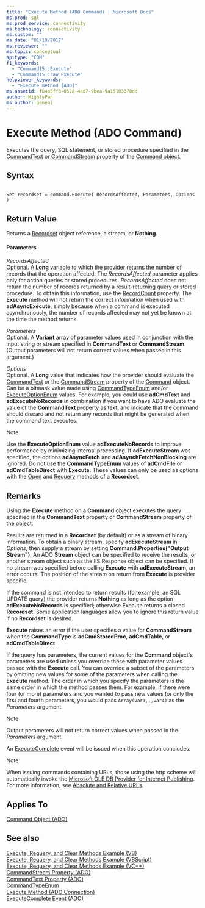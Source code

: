 ```yaml
---
title: "Execute Method (ADO Command) | Microsoft Docs"
ms.prod: sql
ms.prod_service: connectivity
ms.technology: connectivity
ms.custom: ""
ms.date: "01/19/2017"
ms.reviewer: ""
ms.topic: conceptual
apitype: "COM"
f1_keywords: 
  - "Command15::Execute"
  - "Command15::raw_Execute"
helpviewer_keywords: 
  - "Execute method [ADO]"
ms.assetid: f84a5ff3-0528-4ad7-9bea-9a15103378dd
author: MightyPen
ms.author: genemi
---
```

# Execute Method (ADO Command)
Executes the query, SQL statement, or stored procedure specified in the [CommandText](../../../ado/reference/ado-api/commandtext-property-ado.md) or [CommandStream](../../../ado/reference/ado-api/commandstream-property-ado.md) property of the [Command object](../../../ado/reference/ado-api/command-object-ado.md).  
  
## Syntax  
  
```  
  
Set recordset = command.Execute( RecordsAffected, Parameters, Options )  
```  
  
## Return Value  
 Returns a [Recordset](../../../ado/reference/ado-api/recordset-object-ado.md) object reference, a stream, or **Nothing**.  
  
#### Parameters  
 *RecordsAffected*  
 Optional. A **Long** variable to which the provider returns the number of records that the operation affected. The *RecordsAffected* parameter applies only for action queries or stored procedures. *RecordsAffected* does not return the number of records returned by a result-returning query or stored procedure. To obtain this information, use the [RecordCount](../../../ado/reference/ado-api/recordcount-property-ado.md) property. The **Execute** method will not return the correct information when used with **adAsyncExecute**, simply because when a command is executed asynchronously, the number of records affected may not yet be known at the time the method returns.  
  
 *Parameters*  
 Optional. A **Variant** array of parameter values used in conjunction with the input string or stream specified in **CommandText** or **CommandStream**. (Output parameters will not return correct values when passed in this argument.)  
  
 *Options*  
 Optional. A **Long** value that indicates how the provider should evaluate the [CommandText](../../../ado/reference/ado-api/commandtext-property-ado.md) or the [CommandStream](../../../ado/reference/ado-api/commandstream-property-ado.md) property of the [Command](../../../ado/reference/ado-api/command-object-ado.md) object. Can be a bitmask value made using [CommandTypeEnum](../../../ado/reference/ado-api/commandtypeenum.md) and/or [ExecuteOptionEnum](../../../ado/reference/ado-api/executeoptionenum.md) values. For example, you could use **adCmdText** and **adExecuteNoRecords** in combination if you want to have ADO evaluate the value of the **CommandText** property as text, and indicate that the command should discard and not return any records that might be generated when the command text executes.  
  
> [!NOTE]
>  Use the **ExecuteOptionEnum** value **adExecuteNoRecords** to improve performance by minimizing internal processing. If **adExecuteStream** was specified, the options **adAsyncFetch** and **adAsynchFetchNonBlocking** are ignored. Do not use the **CommandTypeEnum** values of **adCmdFile** or **adCmdTableDirect** with **Execute**. These values can only be used as options with the [Open](../../../ado/reference/ado-api/open-method-ado-recordset.md) and [Requery](../../../ado/reference/ado-api/requery-method.md) methods of a **Recordset**.  
  
## Remarks  
 Using the **Execute** method on a **Command** object executes the query specified in the **CommandText** property or **CommandStream** property of the object.  
  
 Results are returned in a **Recordset** (by default) or as a stream of binary information. To obtain a binary stream, specify **adExecuteStream** in *Options*, then supply a stream by setting **Command.Properties("Output Stream")**. An ADO **Stream** object can be specified to receive the results, or another stream object such as the IIS Response object can be specified. If no stream was specified before calling **Execute** with **adExecuteStream**, an error occurs. The position of the stream on return from **Execute** is provider specific.  
  
 If the command is not intended to return results (for example, an SQL UPDATE query) the provider returns **Nothing** as long as the option **adExecuteNoRecords** is specified; otherwise Execute returns a closed **Recordset**. Some application languages allow you to ignore this return value if no **Recordset** is desired.  
  
 **Execute** raises an error if the user specifies a value for **CommandStream** when the **CommandType** is **adCmdStoredProc**, **adCmdTable**, or **adCmdTableDirect**.  
  
 If the query has parameters, the current values for the **Command** object's parameters are used unless you override these with parameter values passed with the **Execute** call. You can override a subset of the parameters by omitting new values for some of the parameters when calling the **Execute** method. The order in which you specify the parameters is the same order in which the method passes them. For example, if there were four (or more) parameters and you wanted to pass new values for only the first and fourth parameters, you would pass `Array(var1,,,var4)` as the *Parameters* argument.  
  
> [!NOTE]
>  Output parameters will not return correct values when passed in the *Parameters* argument.  
  
 An [ExecuteComplete](../../../ado/reference/ado-api/executecomplete-event-ado.md) event will be issued when this operation concludes.  
  
> [!NOTE]
>  When issuing commands containing URLs, those using the http scheme will automatically invoke the [Microsoft OLE DB Provider for Internet Publishing](../../../ado/guide/appendixes/microsoft-ole-db-provider-for-internet-publishing.md). For more information, see [Absolute and Relative URLs](../../../ado/guide/data/absolute-and-relative-urls.md).  
  
## Applies To  
 [Command Object (ADO)](../../../ado/reference/ado-api/command-object-ado.md)  
  
## See also  
 [Execute, Requery, and Clear Methods Example (VB)](../../../ado/reference/ado-api/execute-requery-and-clear-methods-example-vb.md)   
 [Execute, Requery, and Clear Methods Example (VBScript)](../../../ado/reference/ado-api/execute-requery-and-clear-methods-example-vbscript.md)   
 [Execute, Requery, and Clear Methods Example (VC++)](../../../ado/reference/ado-api/execute-requery-and-clear-methods-example-vc.md)   
 [CommandStream Property (ADO)](../../../ado/reference/ado-api/commandstream-property-ado.md)   
 [CommandText Property (ADO)](../../../ado/reference/ado-api/commandtext-property-ado.md)   
 [CommandTypeEnum](../../../ado/reference/ado-api/commandtypeenum.md)   
 [Execute Method (ADO Connection)](../../../ado/reference/ado-api/execute-method-ado-connection.md)   
 [ExecuteComplete Event (ADO)](../../../ado/reference/ado-api/executecomplete-event-ado.md)
